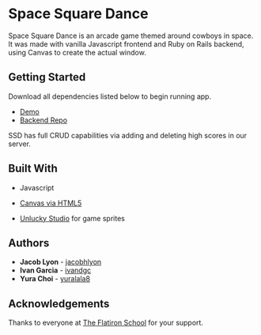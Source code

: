 # Space Square Dance

Space Square Dance is an arcade game themed around cowboys in space. It was made with vanilla Javascript frontend and Ruby on Rails backend, using Canvas to create the actual window.

## Getting Started

Download all dependencies listed below to begin running app.

* [Demo](https://youtu.be/jOfG1SjMaTA)
* [Backend Repo](https://github.com/jacobhlyon/backend-side-scroller)

SSD has full CRUD capabilities via adding and deleting high scores in our server.

## Built With

* Javascript

* [Canvas via HTML5](https://www.w3schools.com/html/html5_canvas.asp)

* [Unlucky Studio](http://unluckystudio.com/game-art-giveaway-3-sci-fi-spaceship-game-sprites-pack/) for game sprites

## Authors

* **Jacob Lyon** - [jacobhlyon](https://github.com/jacobhlyon)
* **Ivan Garcia** - [ivandgc](https://github.com/ivandgc)
* **Yura Choi** - [yuralala8](https://github.com/yuralala8)

## Acknowledgements

Thanks to everyone at [The Flatiron School](https://flatironschool.com) for your support.